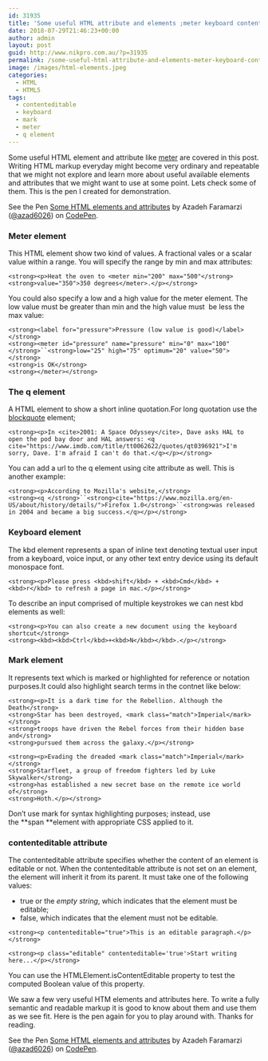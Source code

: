 ```yaml
---
id: 31935
title: 'Some useful HTML attribute and elements ;meter keyboard contenteditable &#8230;'
date: 2018-07-29T21:46:23+00:00
author: admin
layout: post
guid: http://www.nikpro.com.au/?p=31935
permalink: /some-useful-html-attribute-and-elements-meter-keyboard-contenteditable/
image: /images/html-elements.jpeg
categories:
  - HTML
  - HTML5
tags:
  - contenteditable
  - keyboard
  - mark
  - meter
  - q element
---
```

Some useful HTML element and attribute like <a href="http://www.nikpro.com.au/html5-semantic-tags-and-where-to-use-them/" target="_blank" rel="noopener noreferrer">meter</a> are covered in this post. Writing HTML markup everyday might become very ordinary and repeatable that we might not explore and learn more about useful available elements and attributes that we might want to use at some point. Lets check some of them. This is the pen I created for demonstration.

<p class="codepen" data-height="500" data-theme-id="0" data-slug-hash="ajVKqa" data-default-tab="html,result" data-user="azad6026" data-pen-title="Some HTML elements and attributes">
  See the Pen <a href="https://codepen.io/azad6026/pen/ajVKqa/">Some HTML elements and attributes</a> by Azadeh Faramarzi (<a href="https://codepen.io/azad6026">@azad6026</a>) on <a href="https://codepen.io">CodePen</a>.
</p>



### Meter element

This HTML element show two kind of values. A fractional vales or a scalar value within a range. You will specify the range by min and max attributes:

`<strong><p>Heat the oven to <meter min="200" max="500"</strong>`  
`<strong>value="350">350 degrees</meter>.</p></strong>`

You could also specify a low and a high value for the meter element. The low value must be greater than min and the high value must  be less the max value:

`<strong><label for="pressure">Pressure (low value is good)</label></strong>`  
`<strong><meter id="pressure" name="pressure" min="0" max="100"</strong>``<strong>low="25" high="75" optimum="20" value="50"></strong>`  
`<strong>is OK</strong>`  
`<strong></meter></strong>`

### The q element

A HTML element to show a short inline quotation.For long quotation use the <a href="https://developer.mozilla.org/en-US/docs/Web/HTML/Element/blockquote" target="_blank" rel="noopener noreferrer">blockquote</a> element;

`<strong><p>In <cite>2001: A Space Odyssey</cite>, Dave asks HAL to open the pod bay door and HAL answers: <q cite="https://www.imdb.com/title/tt0062622/quotes/qt0396921">I'm sorry, Dave. I'm afraid I can't do that.</q></p></strong>`

You can add a url to the q element using cite attribute as well. This is another example:

`<strong><p>According to Mozilla's website,</strong>`  
`<strong><q </strong>``<strong>cite="https://www.mozilla.org/en-US/about/history/details/">Firefox 1.0</strong>``<strong>was released in 2004 and became a big success.</q></p></strong>`

### Keyboard element

<span class="seoSummary">The kbd element represents a span of inline text denoting textual user input from a keyboard, voice input, or any other text entry device </span>using its default monospace font.

`<strong><p>Please press <kbd>shift</kbd> + <kbd>Cmd</kbd> + <kbd>r</kbd> to refresh a page in mac.</p></strong>`

To describe an input comprised of multiple keystrokes we can nest kbd elements as well:

`<strong><p>You can also create a new document using the keyboard shortcut</strong>`  
`<strong><kbd><kbd>Ctrl</kbd>+<kbd>N</kbd></kbd>.</p></strong>`

### Mark element

It represents text which is marked or highlighted for reference or notation purposes.It could also highlight search terms in the contnet like below:

`<strong><p>It is a dark time for the Rebellion. Although the Death</strong>`  
`<strong>Star has been destroyed, <mark class="match">Imperial</mark></strong>`  
`<strong>troops have driven the Rebel forces from their hidden base and</strong>`  
`<strong>pursued them across the galaxy.</p></strong>`

`<strong><p>Evading the dreaded <mark class="match">Imperial</mark></strong>`  
`<strong>Starfleet, a group of freedom fighters led by Luke Skywalker</strong>`  
`<strong>has established a new secret base on the remote ice world of</strong>`  
`<strong>Hoth.</p></strong>`

Don&#8217;t use mark for syntax highlighting purposes; instead, use the **span **element with appropriate CSS applied to it.

### contenteditable attribute

The contenteditable attribute specifies whether the content of an element is editable or not. When the contenteditable attribute is not set on an element, the element will inherit it from its parent. It must take one of the following values:

  * true or the _empty string_, which indicates that the element must be editable;
  * false, which indicates that the element must not be editable.

`<strong><p contenteditable="true">This is an editable paragraph.</p></strong>`

`<strong><p class="editable" contenteditable='true'>Start writing here...</p></strong>`

You can use the HTMLElement.isContentEditable property to test the computed Boolean value of this property. 

We saw a few very useful HTM elements and attributes here. To write a fully semantic and readable markup it is good to know about them and use them as we see fit. Here is the pen again for you to play around with. Thanks for reading.

<p class="codepen" data-height="600" data-theme-id="0" data-slug-hash="ajVKqa" data-default-tab="html,result" data-user="azad6026" data-pen-title="Some HTML elements and attributes">
  See the Pen <a href="https://codepen.io/azad6026/pen/ajVKqa/">Some HTML elements and attributes</a> by Azadeh Faramarzi (<a href="https://codepen.io/azad6026">@azad6026</a>) on <a href="https://codepen.io">CodePen</a>.
</p>